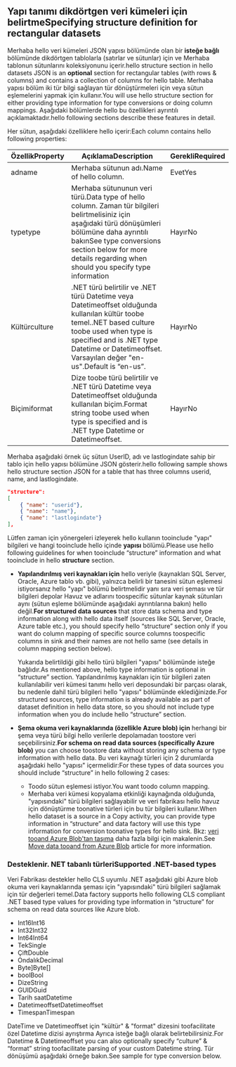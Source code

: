 ## <a name="specifying-structure-definition-for-rectangular-datasets"></a><span data-ttu-id="09cd5-101">Yapı tanımı dikdörtgen veri kümeleri için belirtme</span><span class="sxs-lookup"><span data-stu-id="09cd5-101">Specifying structure definition for rectangular datasets</span></span>
<span data-ttu-id="09cd5-102">Merhaba hello veri kümeleri JSON yapısı bölümünde olan bir **isteğe bağlı** bölümünde dikdörtgen tablolarla (satırlar ve sütunlar) için ve Merhaba tablonun sütunlarını koleksiyonunu içerir.</span><span class="sxs-lookup"><span data-stu-id="09cd5-102">hello structure section in hello datasets JSON is an **optional** section for rectangular tables (with rows & columns) and contains a collection of columns for hello table.</span></span> <span data-ttu-id="09cd5-103">Merhaba yapısı bölüm iki tür bilgi sağlayan tür dönüştürmeleri için veya sütun eşlemelerini yapmak için kullanır.</span><span class="sxs-lookup"><span data-stu-id="09cd5-103">You will use hello structure section for either providing type information for type conversions or doing column mappings.</span></span> <span data-ttu-id="09cd5-104">Aşağıdaki bölümlerde hello bu özellikleri ayrıntılı açıklamaktadır.</span><span class="sxs-lookup"><span data-stu-id="09cd5-104">hello following sections describe these features in detail.</span></span> 

<span data-ttu-id="09cd5-105">Her sütun, aşağıdaki özelliklere hello içerir:</span><span class="sxs-lookup"><span data-stu-id="09cd5-105">Each column contains hello following properties:</span></span>

| <span data-ttu-id="09cd5-106">Özellik</span><span class="sxs-lookup"><span data-stu-id="09cd5-106">Property</span></span> | <span data-ttu-id="09cd5-107">Açıklama</span><span class="sxs-lookup"><span data-stu-id="09cd5-107">Description</span></span> | <span data-ttu-id="09cd5-108">Gerekli</span><span class="sxs-lookup"><span data-stu-id="09cd5-108">Required</span></span> |
| --- | --- | --- |
| <span data-ttu-id="09cd5-109">ad</span><span class="sxs-lookup"><span data-stu-id="09cd5-109">name</span></span> |<span data-ttu-id="09cd5-110">Merhaba sütunun adı.</span><span class="sxs-lookup"><span data-stu-id="09cd5-110">Name of hello column.</span></span> |<span data-ttu-id="09cd5-111">Evet</span><span class="sxs-lookup"><span data-stu-id="09cd5-111">Yes</span></span> |
| <span data-ttu-id="09cd5-112">type</span><span class="sxs-lookup"><span data-stu-id="09cd5-112">type</span></span> |<span data-ttu-id="09cd5-113">Merhaba sütununun veri türü.</span><span class="sxs-lookup"><span data-stu-id="09cd5-113">Data type of hello column.</span></span> <span data-ttu-id="09cd5-114">Zaman tür bilgileri belirtmelisiniz için aşağıdaki türü dönüşümleri bölümüne daha ayrıntılı bakın</span><span class="sxs-lookup"><span data-stu-id="09cd5-114">See type conversions section below for more details regarding when should you specify type information</span></span> |<span data-ttu-id="09cd5-115">Hayır</span><span class="sxs-lookup"><span data-stu-id="09cd5-115">No</span></span> |
| <span data-ttu-id="09cd5-116">Kültür</span><span class="sxs-lookup"><span data-stu-id="09cd5-116">culture</span></span> |<span data-ttu-id="09cd5-117">.NET türü belirtilir ve .NET türü Datetime veya Datetimeoffset olduğunda kullanılan kültür toobe temel.</span><span class="sxs-lookup"><span data-stu-id="09cd5-117">.NET based culture toobe used when type is specified and is .NET type Datetime or Datetimeoffset.</span></span> <span data-ttu-id="09cd5-118">Varsayılan değer "en-us".</span><span class="sxs-lookup"><span data-stu-id="09cd5-118">Default is “en-us”.</span></span> |<span data-ttu-id="09cd5-119">Hayır</span><span class="sxs-lookup"><span data-stu-id="09cd5-119">No</span></span> |
| <span data-ttu-id="09cd5-120">Biçimi</span><span class="sxs-lookup"><span data-stu-id="09cd5-120">format</span></span> |<span data-ttu-id="09cd5-121">Dize toobe türü belirtilir ve .NET türü Datetime veya Datetimeoffset olduğunda kullanılan biçim.</span><span class="sxs-lookup"><span data-stu-id="09cd5-121">Format string toobe used when type is specified and is .NET type Datetime or Datetimeoffset.</span></span> |<span data-ttu-id="09cd5-122">Hayır</span><span class="sxs-lookup"><span data-stu-id="09cd5-122">No</span></span> |

<span data-ttu-id="09cd5-123">Merhaba aşağıdaki örnek üç sütun UserID, adı ve lastlogindate sahip bir tablo için hello yapısı bölümüne JSON gösterir.</span><span class="sxs-lookup"><span data-stu-id="09cd5-123">hello following sample shows hello structure section JSON for a table that has three columns userid, name, and lastlogindate.</span></span>

```json
"structure": 
[
    { "name": "userid"},
    { "name": "name"},
    { "name": "lastlogindate"}
],
```

<span data-ttu-id="09cd5-124">Lütfen zaman için yönergeleri izleyerek hello kullanın tooinclude "yapı" bilgileri ve hangi tooinclude hello içinde **yapısı** bölümü.</span><span class="sxs-lookup"><span data-stu-id="09cd5-124">Please use hello following guidelines for when tooinclude “structure” information and what tooinclude in hello **structure** section.</span></span>

* <span data-ttu-id="09cd5-125">**Yapılandırılmış veri kaynakları için** hello veriyle (kaynakları SQL Server, Oracle, Azure tablo vb. gibi), yalnızca belirli bir tanesini sütun eşlemesi istiyorsanız hello "yapı" bölümü belirtmelidir yanı sıra veri şeması ve tür bilgileri depolar Havuz ve adlarını toospecific sütunlar kaynak sütunları aynı (sütun eşleme bölümünde aşağıdaki ayrıntılarına bakın) hello değil.</span><span class="sxs-lookup"><span data-stu-id="09cd5-125">**For structured data sources** that store data schema and type information along with hello data itself (sources like SQL Server, Oracle, Azure table etc.), you should specify hello “structure” section only if you want do column mapping of specific source columns toospecific columns in sink and their names are not hello same (see details in column mapping section below).</span></span> 
  
    <span data-ttu-id="09cd5-126">Yukarıda belirtildiği gibi hello türü bilgileri "yapısı" bölümünde isteğe bağlıdır.</span><span class="sxs-lookup"><span data-stu-id="09cd5-126">As mentioned above, hello type information is optional in “structure” section.</span></span> <span data-ttu-id="09cd5-127">Yapılandırılmış kaynakları için tür bilgileri zaten kullanılabilir veri kümesi tanımı hello veri deposundaki bir parçası olarak, bu nedenle dahil türü bilgileri hello "yapısı" bölümünde eklediğinizde.</span><span class="sxs-lookup"><span data-stu-id="09cd5-127">For structured sources, type information is already available as part of dataset definition in hello data store, so you should not include type information when you do include hello “structure” section.</span></span>
* <span data-ttu-id="09cd5-128">**Şema okuma veri kaynaklarında (özellikle Azure blob) için** herhangi bir şema veya türü bilgi hello verilerle depolamadan toostore veri seçebilirsiniz.</span><span class="sxs-lookup"><span data-stu-id="09cd5-128">**For schema on read data sources (specifically Azure blob)**  you can choose toostore data without storing any schema or type information with hello data.</span></span> <span data-ttu-id="09cd5-129">Bu veri kaynağı türleri için 2 durumlarda aşağıdaki hello "yapısı" içermelidir:</span><span class="sxs-lookup"><span data-stu-id="09cd5-129">For these types of data sources you should include “structure” in hello following 2 cases:</span></span>
  * <span data-ttu-id="09cd5-130">Toodo sütun eşlemesi istiyor.</span><span class="sxs-lookup"><span data-stu-id="09cd5-130">You want toodo column mapping.</span></span>
  * <span data-ttu-id="09cd5-131">Merhaba veri kümesi kopyalama etkinliği kaynağında olduğunda, "yapısındaki" türü bilgileri sağlayabilir ve veri fabrikası hello havuz için dönüştürme toonative türleri için bu tür bilgileri kullanır.</span><span class="sxs-lookup"><span data-stu-id="09cd5-131">When hello dataset is a source in a Copy activity, you can provide type information in “structure” and data factory will use this type information for conversion toonative types for hello sink.</span></span> <span data-ttu-id="09cd5-132">Bkz: [veri tooand Azure Blob'tan taşıma](../articles/data-factory/data-factory-azure-blob-connector.md) daha fazla bilgi için makalenin.</span><span class="sxs-lookup"><span data-stu-id="09cd5-132">See [Move data tooand from Azure Blob](../articles/data-factory/data-factory-azure-blob-connector.md) article for more information.</span></span>

### <a name="supported-net-based-types"></a><span data-ttu-id="09cd5-133">Desteklenir. NET tabanlı türleri</span><span class="sxs-lookup"><span data-stu-id="09cd5-133">Supported .NET-based types</span></span>
<span data-ttu-id="09cd5-134">Veri Fabrikası destekler hello CLS uyumlu .NET aşağıdaki gibi Azure blob okuma veri kaynaklarında şeması için "yapısındaki" türü bilgileri sağlamak için tür değerleri temel.</span><span class="sxs-lookup"><span data-stu-id="09cd5-134">Data factory supports hello following CLS compliant .NET based type values for providing type information in “structure” for schema on read data sources like Azure blob.</span></span>

* <span data-ttu-id="09cd5-135">Int16</span><span class="sxs-lookup"><span data-stu-id="09cd5-135">Int16</span></span>
* <span data-ttu-id="09cd5-136">Int32</span><span class="sxs-lookup"><span data-stu-id="09cd5-136">Int32</span></span> 
* <span data-ttu-id="09cd5-137">Int64</span><span class="sxs-lookup"><span data-stu-id="09cd5-137">Int64</span></span>
* <span data-ttu-id="09cd5-138">Tek</span><span class="sxs-lookup"><span data-stu-id="09cd5-138">Single</span></span>
* <span data-ttu-id="09cd5-139">Çift</span><span class="sxs-lookup"><span data-stu-id="09cd5-139">Double</span></span>
* <span data-ttu-id="09cd5-140">Ondalık</span><span class="sxs-lookup"><span data-stu-id="09cd5-140">Decimal</span></span>
* <span data-ttu-id="09cd5-141">Byte]</span><span class="sxs-lookup"><span data-stu-id="09cd5-141">Byte[]</span></span>
* <span data-ttu-id="09cd5-142">bool</span><span class="sxs-lookup"><span data-stu-id="09cd5-142">Bool</span></span>
* <span data-ttu-id="09cd5-143">Dize</span><span class="sxs-lookup"><span data-stu-id="09cd5-143">String</span></span> 
* <span data-ttu-id="09cd5-144">GUID</span><span class="sxs-lookup"><span data-stu-id="09cd5-144">Guid</span></span>
* <span data-ttu-id="09cd5-145">Tarih saat</span><span class="sxs-lookup"><span data-stu-id="09cd5-145">Datetime</span></span>
* <span data-ttu-id="09cd5-146">Datetimeoffset</span><span class="sxs-lookup"><span data-stu-id="09cd5-146">Datetimeoffset</span></span>
* <span data-ttu-id="09cd5-147">Timespan</span><span class="sxs-lookup"><span data-stu-id="09cd5-147">Timespan</span></span> 

<span data-ttu-id="09cd5-148">DateTime ve Datetimeoffset için "kültür" & "format" dizesini toofacilitate özel Datetime dizisi ayrıştırma Ayrıca isteğe bağlı olarak belirtebilirsiniz.</span><span class="sxs-lookup"><span data-stu-id="09cd5-148">For Datetime & Datetimeoffset you can also optionally specify “culture” & “format” string toofacilitate parsing of your custom Datetime string.</span></span> <span data-ttu-id="09cd5-149">Tür dönüşümü aşağıdaki örneğe bakın.</span><span class="sxs-lookup"><span data-stu-id="09cd5-149">See sample for type conversion below.</span></span>

